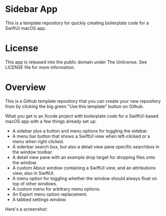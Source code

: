 # Sidebar App

This is a template repository for quickly creating boilerplate code for a SwiftUI macOS app.

# License

This app is released into the public domain under The Unlicense. See LICENSE file for more information.

# Overview

This is a Github template repository that you can create your new repository from by clicking the big green "Use this template" button on Github.

What you get is an Xcode project with boilerplate code for a SwiftUI-based macOS app with a few things already set up:

- A sidebar plus a button and menu options for toggling the sidebar.
- A menu bar button that shows a SwiftUI view when left-clicked or a menu when right clicked.
- A siderbar search box, but also a detail view pane specific searchbox in the window toolbar.
- A detail view pane with an example drop target for dropping files onto the window.
- A custom About window containing a SwiftUI view, and an attributions view, also in SwiftUI.
- A menu option for toggling whether the window should always float on top of other windows.
- A custom menu for arbitrary menu options.
- An Export menu option replacement.
- A tabbed settings window.

Here's a screenshot:

